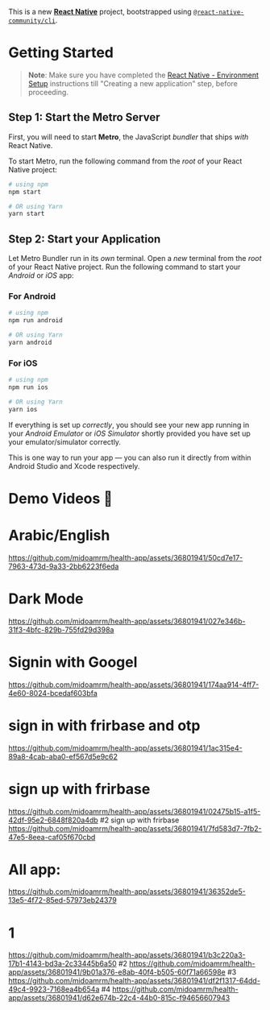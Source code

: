This is a new [**React Native**](https://reactnative.dev) project, bootstrapped using [`@react-native-community/cli`](https://github.com/react-native-community/cli).

# Getting Started

> **Note**: Make sure you have completed the [React Native - Environment Setup](https://reactnative.dev/docs/environment-setup) instructions till "Creating a new application" step, before proceeding.

## Step 1: Start the Metro Server

First, you will need to start **Metro**, the JavaScript _bundler_ that ships _with_ React Native.

To start Metro, run the following command from the _root_ of your React Native project:

```bash
# using npm
npm start

# OR using Yarn
yarn start
```

## Step 2: Start your Application

Let Metro Bundler run in its _own_ terminal. Open a _new_ terminal from the _root_ of your React Native project. Run the following command to start your _Android_ or _iOS_ app:

### For Android

```bash
# using npm
npm run android

# OR using Yarn
yarn android
```

### For iOS

```bash
# using npm
npm run ios

# OR using Yarn
yarn ios
```

If everything is set up _correctly_, you should see your new app running in your _Android Emulator_ or _iOS Simulator_ shortly provided you have set up your emulator/simulator correctly.

This is one way to run your app — you can also run it directly from within Android Studio and Xcode respectively.

# Demo Videos 🎥
# Arabic/English
https://github.com/midoamrm/health-app/assets/36801941/50cd7e17-7963-473d-9a33-2bb6223f6eda
# Dark Mode
https://github.com/midoamrm/health-app/assets/36801941/027e346b-31f3-4bfc-829b-755fd29d398a
# Signin with Googel
https://github.com/midoamrm/health-app/assets/36801941/174aa914-4ff7-4e60-8024-bcedaf603bfa
# sign in with frirbase and otp
https://github.com/midoamrm/health-app/assets/36801941/1ac315e4-89a8-4cab-aba0-ef567d5e9c62
# sign up with frirbase 

https://github.com/midoamrm/health-app/assets/36801941/02475b15-a1f5-42df-95e2-6848f820a4db
#2 sign up with frirbase 
https://github.com/midoamrm/health-app/assets/36801941/7fd583d7-7fb2-47e5-8eea-caf05f670cbd
# All app:
https://github.com/midoamrm/health-app/assets/36801941/36352de5-13e5-4f72-85ed-57973eb24379
# 1
https://github.com/midoamrm/health-app/assets/36801941/b3c220a3-17b1-4143-bd3a-2c33445b6a50
#2
https://github.com/midoamrm/health-app/assets/36801941/9b01a376-e8ab-40f4-b505-60f71a66598e
#3
https://github.com/midoamrm/health-app/assets/36801941/df2f1317-64dd-49c4-9923-7168ea4b654a
#4
https://github.com/midoamrm/health-app/assets/36801941/d62e674b-22c4-44b0-815c-f94656607943














